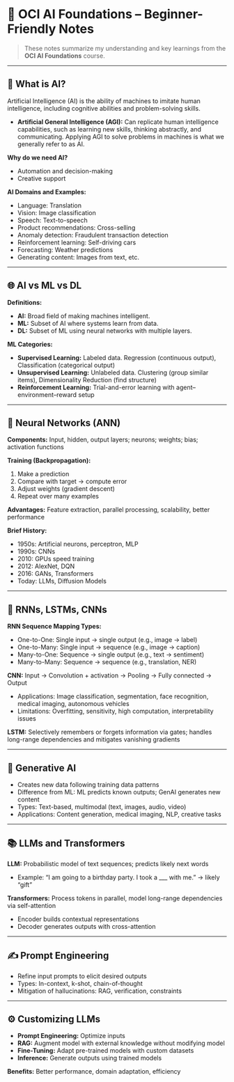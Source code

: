 # 📘 OCI AI Foundations – Beginner-Friendly Notes

> These notes summarize my understanding and key learnings from the **OCI AI Foundations** course.

---

## 🤖 What is AI?

Artificial Intelligence (AI) is the ability of machines to imitate human intelligence, including cognitive abilities and problem-solving skills.

- **Artificial General Intelligence (AGI):** Can replicate human intelligence capabilities, such as learning new skills, thinking abstractly, and communicating. Applying AGI to solve problems in machines is what we generally refer to as AI.

**Why do we need AI?**
- Automation and decision-making
- Creative support

**AI Domains and Examples:**
- Language: Translation
- Vision: Image classification
- Speech: Text-to-speech
- Product recommendations: Cross-selling
- Anomaly detection: Fraudulent transaction detection
- Reinforcement learning: Self-driving cars
- Forecasting: Weather predictions
- Generating content: Images from text, etc.

---

## 🌐 AI vs ML vs DL

**Definitions:**
- **AI:** Broad field of making machines intelligent.
- **ML:** Subset of AI where systems learn from data.
- **DL:** Subset of ML using neural networks with multiple layers.

**ML Categories:**
- **Supervised Learning:** Labeled data. Regression (continuous output), Classification (categorical output)
- **Unsupervised Learning:** Unlabeled data. Clustering (group similar items), Dimensionality Reduction (find structure)
- **Reinforcement Learning:** Trial-and-error learning with agent–environment–reward setup

---

## 🧠 Neural Networks (ANN)

**Components:** Input, hidden, output layers; neurons; weights; bias; activation functions

**Training (Backpropagation):**
1. Make a prediction
2. Compare with target → compute error
3. Adjust weights (gradient descent)
4. Repeat over many examples

**Advantages:** Feature extraction, parallel processing, scalability, better performance

**Brief History:**
- 1950s: Artificial neurons, perceptron, MLP
- 1990s: CNNs
- 2010: GPUs speed training
- 2012: AlexNet, DQN
- 2016: GANs, Transformers
- Today: LLMs, Diffusion Models

---

## 🧩 RNNs, LSTMs, CNNs

**RNN Sequence Mapping Types:**

- One-to-One: Single input → single output (e.g., image → label)
- One-to-Many: Single input → sequence (e.g., image → caption)
- Many-to-One: Sequence → single output (e.g., text → sentiment)
- Many-to-Many: Sequence → sequence (e.g., translation, NER)

**CNN:** Input → Convolution + activation → Pooling → Fully connected → Output
- Applications: Image classification, segmentation, face recognition, medical imaging, autonomous vehicles
- Limitations: Overfitting, sensitivity, high computation, interpretability issues

**LSTM:** Selectively remembers or forgets information via gates; handles long-range dependencies and mitigates vanishing gradients

---

## 🎨 Generative AI

- Creates new data following training data patterns
- Difference from ML: ML predicts known outputs; GenAI generates new content
- Types: Text-based, multimodal (text, images, audio, video)
- Applications: Content generation, medical imaging, NLP, creative tasks

---

## 📚 LLMs and Transformers

**LLM:** Probabilistic model of text sequences; predicts likely next words
- Example: “I am going to a birthday party. I took a ___ with me.” → likely “gift”

**Transformers:** Process tokens in parallel, model long-range dependencies via self-attention
- Encoder builds contextual representations
- Decoder generates outputs with cross-attention

---

## ✍️ Prompt Engineering

- Refine input prompts to elicit desired outputs
- Types: In-context, k-shot, chain-of-thought
- Mitigation of hallucinations: RAG, verification, constraints

---

## ⚙️ Customizing LLMs

- **Prompt Engineering:** Optimize inputs
- **RAG:** Augment model with external knowledge without modifying model
- **Fine-Tuning:** Adapt pre-trained models with custom datasets
- **Inference:** Generate outputs using trained models

**Benefits:** Better performance, domain adaptation, efficiency


